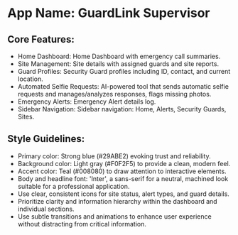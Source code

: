 # **App Name**: GuardLink Supervisor

## Core Features:

- Home Dashboard: Home Dashboard with emergency call summaries.
- Site Management: Site details with assigned guards and site reports.
- Guard Profiles: Security Guard profiles including ID, contact, and current location.
- Automated Selfie Requests: AI-powered tool that sends automatic selfie requests and manages/analyzes responses, flags missing photos.
- Emergency Alerts: Emergency Alert details log.
- Sidebar Navigation: Sidebar navigation: Home, Alerts, Security Guards, Sites.

## Style Guidelines:

- Primary color: Strong blue (#29ABE2) evoking trust and reliability.
- Background color: Light gray (#F0F2F5) to provide a clean, modern feel.
- Accent color: Teal (#008080) to draw attention to interactive elements.
- Body and headline font: 'Inter', a sans-serif for a neutral, machined look suitable for a professional application.
- Use clear, consistent icons for site status, alert types, and guard details.
- Prioritize clarity and information hierarchy within the dashboard and individual sections.
- Use subtle transitions and animations to enhance user experience without distracting from critical information.
